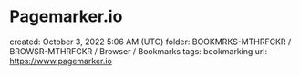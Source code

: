 # Pagemarker.io

created: October 3, 2022 5:06 AM (UTC)
folder: BOOKMRKS-MTHRFCKR / BROWSR-MTHRFCKR / Browser / Bookmarks
tags: bookmarking
url: https://www.pagemarker.io